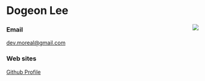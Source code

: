 # Dogeon Lee
<img src="https://avatars1.githubusercontent.com/u/26626194?s=460&v=4" style="float: right">
<!-- ![profile](https://avatars1.githubusercontent.com/u/26626194?s=460&v=4) -->

### Email
dev.moreal@gmail.com

### Web sites
[Github Profile](https://github.com/moreal)